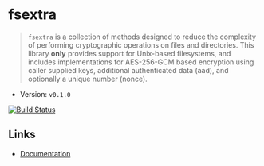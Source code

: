 # fsextra

> `fsextra` is a collection of methods designed to reduce the complexity of performing cryptographic operations on files and directories. This library **only** provides support for Unix-based filesystems, and includes implementations for AES-256-GCM based encryption using caller supplied keys, additional authenticated data (aad), and optionally a unique number (nonce).

- Version: `v0.1.0`

[![Build Status](https://app.travis-ci.com/Isolated-/fsextra.svg?branch=master)](https://app.travis-ci.com/Isolated-/fsextra)

## Links

- [Documentation](https://docs.rs/fsextra/0.1.0/fsextra/all.html)

